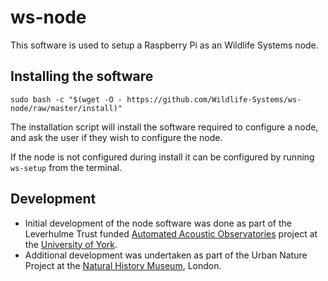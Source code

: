 # ws-node

This software is used to setup a Raspberry Pi as an Wildlife Systems node.

## Installing the software

`sudo bash -c "$(wget -O - https://github.com/Wildlife-Systems/ws-node/raw/master/install)"`

The installation script will install the software required to configure a node, and ask the user if they wish to configure the node.

If the node is not configured during install it can be configured by running `ws-setup` from the terminal.

## Development

- Initial development of the node software was done as part of the Leverhulme Trust funded [Automated Acoustic Observatories](https://ebaker.me.uk/aao) project at the [University of York](https://york.ac.uk).
- Additional development was undertaken as part of the Urban Nature Project at the [Natural History Museum](https://www.nhm.ac.uk), London.
